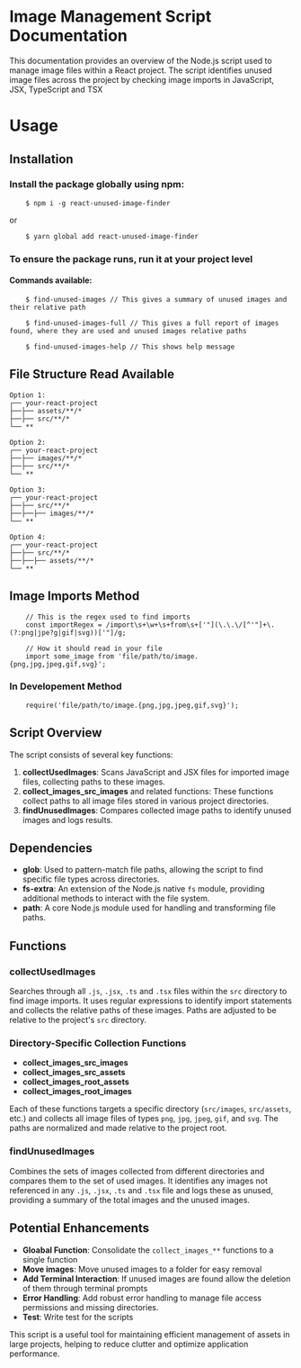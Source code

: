 # Image Management Script Documentation

This documentation provides an overview of the Node.js script used to manage image files within a React project. The script identifies unused image files across the project by checking image imports in JavaScript, JSX, TypeScript and TSX

# Usage
## Installation 
### Install the package globally using npm:

```
    $ npm i -g react-unused-image-finder
```
or 

``` 
    $ yarn global add react-unused-image-finder
```

### To ensure the package runs, run it at your project level

#### Commands available: 
```
    $ find-unused-images // This gives a summary of unused images and their relative path
```
```
    $ find-unused-images-full // This gives a full report of images found, where they are used and unused images relative paths
```
```
    $ find-unused-images-help // This shows help message
```
## File Structure Read Available
    Option 1:
    ┌── your-react-project
    ├──├── assets/**/*
    ├──├── src/**/*
    └── **

    Option 2:
    ┌── your-react-project
    ├──├── images/**/*
    ├──├── src/**/*
    └── **

    Option 3:
    ┌── your-react-project
    ├──├── src/**/*
    ├──├──├── images/**/*
    └── **
    
    Option 4:
    ┌── your-react-project
    ├──├── src/**/*
    ├──├──├── assets/**/*
    └── **
## Image Imports Method

```
    // This is the regex used to find imports
    const importRegex = /import\s+\w+\s+from\s+['"](\.\.\/[^'"]+\.(?:png|jpe?g|gif|svg))['"]/g;

    // How it should read in your file
    import some_image from 'file/path/to/image.{png,jpg,jpeg,gif,svg}';
```
### In Developement Method
```
    require('file/path/to/image.{png,jpg,jpeg,gif,svg}');
```

## Script Overview

The script consists of several key functions:

1. **collectUsedImages**: Scans JavaScript and JSX files for imported image files, collecting paths to these images.
2. **collect_images_src_images** and related functions: These functions collect paths to all image files stored in various project directories.
3. **findUnusedImages**: Compares collected image paths to identify unused images and logs results.

## Dependencies

- **glob**: Used to pattern-match file paths, allowing the script to find specific file types across directories.
- **fs-extra**: An extension of the Node.js native `fs` module, providing additional methods to interact with the file system.
- **path**: A core Node.js module used for handling and transforming file paths.

## Functions

### collectUsedImages

Searches through all `.js`,  `.jsx`, `.ts` and `.tsx` files within the `src` directory to find image imports. It uses regular expressions to identify import statements and collects the relative paths of these images. Paths are adjusted to be relative to the project's `src` directory.

### Directory-Specific Collection Functions

- **collect_images_src_images**
- **collect_images_src_assets**
- **collect_images_root_assets**
- **collect_images_root_images**

Each of these functions targets a specific directory (`src/images`, `src/assets`, etc.) and collects all image files of types `png`, `jpg`, `jpeg`, `gif`, and `svg`. The paths are normalized and made relative to the project root.

### findUnusedImages

Combines the sets of images collected from different directories and compares them to the set of used images. It identifies any images not referenced in any `.js`,  `.jsx`, `.ts` and `.tsx` file and logs these as unused, providing a summary of the total images and the unused images.

## Potential Enhancements
- **Gloabal Function**: Consolidate the `collect_images_**` functions to a single function
- **Move images**: Move unused images to a folder for easy removal 
- **Add Terminal Interaction**: If unused images are found allow the deletion of them through terminal prompts
- **Error Handling**: Add robust error handling to manage file access permissions and missing directories.
- **Test**: Write test for the scripts

This script is a useful tool for maintaining efficient management of assets in large projects, helping to reduce clutter and optimize application performance.

